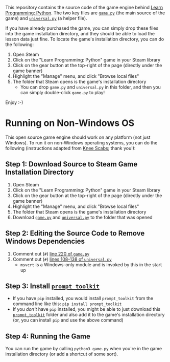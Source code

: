 This repository contains the source code of the game engine behind [Learn Programming: Python](https://store.steampowered.com/app/1536770/Learn_Programming_Python/). The two key files are [`game.py`](game.py) (the main source of the game) and [`universal.py`](universal.py) (a helper file).

If you have already purchased the game, you can simply drop these files into the game installation directory, and they should be able to load the lesson data just fine. To locate the game's installation directory, you can do the following:

1. Open Steam
2. Click on the "Learn Programming: Python" game in your Steam library
3. Click on the gear button at the top-right of the page (directly under the game banner)
4. Highlight the "Manage" menu, and click "Browse local files"
5. The folder that Steam opens is the game's installation directory
    * You can drop `game.py` and `universal.py` in this folder, and then you can simply double-click `game.py` to play!

Enjoy :-)

# Running on Non-Windows OS
This open source game engine should work on any platform (not just Windows). To run it on non-Windows operating systems, you can do the following (instructions adapted from [Knee Scabs](https://steamcommunity.com/id/Knee_Scabs); thank you!):

## Step 1: Download Source to Steam Game Installation Directory
1. Open Steam
2. Click on the "Learn Programming: Python" game in your Steam library
3. Click on the gear button at the top-right of the page (directly under the game banner)
4. Highlight the "Manage" menu, and click "Browse local files"
5. The folder that Steam opens is the game's installation directory
6. Download [`game.py`](game.py) and [`universal.py`](universal.py) to the folder that was opened

## Step 2: Editing the Source Code to Remove Windows Dependencies
1. Comment out (`#`) [line 220 of `game.py`](game.py#L220)
2. Comment out (`#`) [lines 108-138 of `universal.py`](universal.py#L108-L138)
    * `msvcrt` is a Windows-only module and is invoked by this in the start up

## Step 3: Install [`prompt_toolkit`](https://python-prompt-toolkit.readthedocs.io/en/master/pages/getting_started.html#installation)
* If you have `pip` installed, you would install `prompt_toolkit` from the command line like this: `pip install prompt_toolkit`
* If you *don't* have `pip` installed, you might be able to just download this [`prompt_toolkit`](https://github.com/prompt-toolkit/python-prompt-toolkit/tree/master/prompt_toolkit) folder and also add it to the game's installation directory (or, you can install `pip` and use the above command)

## Step 4: Running the Game
You can run the game by calling `python3 game.py` when you're in the game installation directory (or add a shortcut of some sort).
